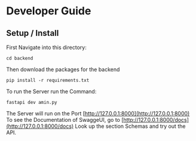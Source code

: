 # Developer Guide
## Setup / Install
First Navigate into this directory:
```commandline
cd backend
```
Then download the packages for the backend

```commandline
pip install -r requirements.txt
```

To run the Server run the Command:

```commandline
fastapi dev amin.py
```

The Server will run on the Port [http://127.0.0.1:8000](http://127.0.0.1:8000)
To see the Documentation of SwaggeUI, go to [http://127.0.0.1:8000/docs](http://127.0.0.1:8000/docs)
Look up the section Schemas and try out the API.


